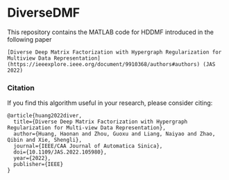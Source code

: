 # DiverseDMF

This repository contains the MATLAB code for HDDMF introduced in the following paper 

	[Diverse Deep Matrix Factorization with Hypergraph Regularization for Multiview Data Representation]  (https://ieeexplore.ieee.org/document/9910368/authors#authors) (JAS 2022) 


### Citation
If you find this algorithm useful in your research, please consider citing:

	@article{huang2022diver,
	  title={Diverse Deep Matrix Factorization with Hypergraph Regularization for Multi-view Data Representation},
	  author={Huang, Haonan and Zhou, Guoxu and Liang, Naiyao and Zhao, Qibin and Xie, Shengli},
	  journal={IEEE/CAA Journal of Automatica Sinica},
	  doi={10.1109/JAS.2022.105980},
	  year={2022},
	  publisher={IEEE}
	}
